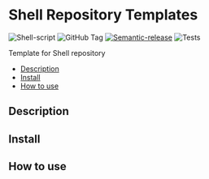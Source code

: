 # Shell Repository Templates

![Shell-script](https://img.shields.io/badge/script-bash-121011?logo=gnu-bash&logoColor=white)
![GitHub Tag](https://img.shields.io/github/v/tag/diablo02000/shell-repository-template)
[![Semantic-release](https://img.shields.io/badge/semantic--release-angular-e10079?logo=semantic-release)](https://github.com/semantic-release/semantic-release)
![Tests](https://github.com/diablo02000/shell-repository-template/actions/workflows/test.yml/badge.svg)

Template for Shell repository

<!-- START doctoc generated TOC please keep comment here to allow auto update -->
<!-- DON'T EDIT THIS SECTION, INSTEAD RE-RUN doctoc TO UPDATE -->

- [Description](#description)
- [Install](#install)
- [How to use](#how-to-use)

<!-- END doctoc generated TOC please keep comment here to allow auto update -->

## Description

## Install

## How to use
